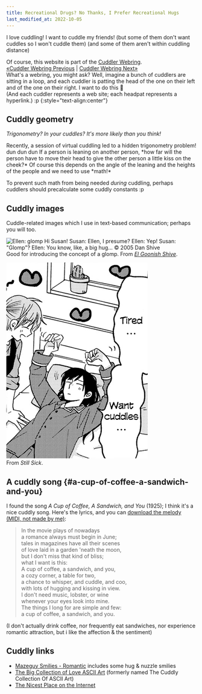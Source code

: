 ```yaml
---
title: Recreational Drugs? No Thanks, I Prefer Recreational Hugs
last_modified_at: 2022-10-05
---
```

I love cuddling! I want to cuddle my friends! (but some of them don't want cuddles so I won't cuddle them) (and some of them aren't within cuddling distance)

Of course, this website is part of the [Cuddler Webring](https://cuddler-webring.netlify.app/).  
[«Cuddler Webring Previous](https://cuddler-webring.netlify.app/mincerafter42/previous) \| [Cuddler Webring Next»](https://cuddler-webring.netlify.app/mincerafter42/next)  
What's a webring, you might ask? Well, imagine a bunch of cuddlers are sitting in a loop, and each cuddler is patting the head of the one on their left and of the one on their right.
I want to do this 🥺  
(And each cuddler represents a web site; each headpat represents a hyperlink.) :p
{:style="text-align:center"}

## Cuddly geometry
<i>Trigonometry? In your cuddles? It's more likely than you think!</i>

<p markdown=1><time datetime="2022-04-28">Recently</time>, a session of virtual cuddling led to a hidden trigonometry problem! dun dun dun  
If a person is leaning on another person, *how far will the person have to move their head to give the other person a little kiss on the cheek?*
Of course this depends on the angle of the leaning and the heights of the people and we need to use *math!*</p>

To prevent such math from being needed *during* cuddling, perhaps cuddlers should precalculate some cuddly constants :p

## Cuddly images
Cuddle-related images which I use in text-based communication; perhaps you will too.

![Ellen: *glomp* Hi Susan!
Susan: Ellen, I presume?
Ellen: Yep!
Susan: "Glomp"?
Ellen: You know, like, a big hug...
© 2005 Dan Shive](/assets/glomp.png)  
Good for introducing the concept of a glomp. From <i>[El Goonish Shive](https://www.egscomics.com/comic/2005-03-30)</i>.

![Tired... Want cuddles...](/assets/cuddles.png)  
From <i>Still Sick</i>.

## A cuddly song {#a-cup-of-coffee-a-sandwich-and-you}
I found the song <i>A Cup of Coffee, A Sandwich, and You</i> (1925); I think it's a nice cuddly song.
Here's the lyrics, and you can [download the melody (MIDI, not made by me)](assets/a-cup-of-coffee-a-sandwich-and-you.mid):

> In the movie plays of nowadays  
> a romance always must begin in June;  
> tales in magazines have all their scenes  
> of love laid in a garden 'neath the moon,  
> but I don't miss that kind of bliss;  
> what I want is this:  
> A cup of coffee, a sandwich, and you,  
> a cozy corner, a table for two,  
> a chance to whisper, and cuddle, and coo,  
> with lots of hugging and kissing in view.  
> I don't need music, lobster, or wine  
> whenever your eyes look into mine.  
> The things I long for are simple and few:  
> a cup of coffee, a sandwich, and you.

(I don't actually drink coffee, nor frequently eat sandwiches, nor experience romantic attraction, but i like the affection & the sentiment)

## Cuddly links
- [Mazeguy Smilies - Romantic](http://www.mazeguy.net/romantic.html) includes some hug & nuzzle smilies
- [The Big Collection of Love ASCII Art](http://loveascii.com) (formerly named The Cuddly Collection Of ASCII Art)
- [The Nicest Place on the Internet](https://thenicestplace.net/)
